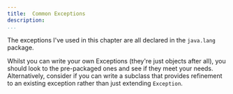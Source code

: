 ```yaml
---
title:	Common Exceptions
description:	
...
```

The exceptions I've used in this chapter are all declared in the `java.lang` package.

Whilst you can write your own Exceptions (they're just objects after all), you should look to the pre-packaged ones and see if they meet your needs. Alternatively, consider if you can write a subclass that provides refinement to an existing exception rather than just extending `Exception`.